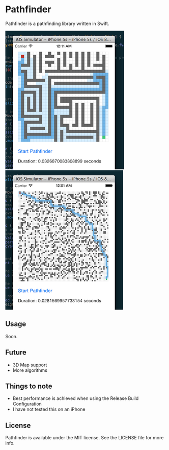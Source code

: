 Pathfinder
==========

Pathfinder is a pathfinding library written in Swift.

![](./demo.png)
![](./demo2.png)

## Usage
Soon.

## Future
- 3D Map support
- More algorithms

## Things to note
- Best performance is achieved when using the Release Build Configuration
- I have not tested this on an iPhone 

## License
Pathfinder is available under the MIT license. See the LICENSE file for more info.